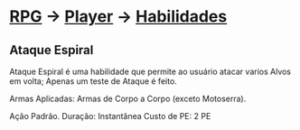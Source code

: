 # [RPG](../../../RPG.md) -> [Player](../../Player.md) -> [Habilidades](../Habilidades.md)

## Ataque Espiral

Ataque Espiral é uma habilidade que permite ao usuário atacar varios Alvos em volta; Apenas um teste de Ataque é feito.

Armas Aplicadas: Armas de Corpo a Corpo (exceto Motoserra).

Ação Padrão.
Duração: Instantânea
Custo de PE: 2 PE
